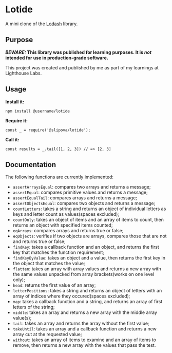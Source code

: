 # Lotide

A mini clone of the [Lodash](https://lodash.com) library.

## Purpose

**_BEWARE:_ This library was published for learning purposes. It is _not_ intended for use in production-grade software.**

This project was created and published by me as part of my learnings at Lighthouse Labs. 

## Usage

**Install it:**

`npm install @username/lotide`

**Require it:**

`const _ = require('@slipova/lotide');`

**Call it:**

`const results = _.tail([1, 2, 3]) // => [2, 3]`

## Documentation

The following functions are currently implemented:


* `assertArraysEqual`: compares two arrays and returns a message;
* `assertEqual`: compares primitive values and returns a message;
* `assertEqualTail`: compares arrays and returns a message;
* `assertObjectsEqual`: compares two objects and returns a message;
* `countLetters`: takes a string and returns an object of individual letters as keys and letter count as values(spaces excluded);
* `countOnly`: takes an object of items and an array of items to count, then returns an object with specified items counted;
* `eqArrays`: compares arrays and returns true or false;
* `eqObjects`: verifies if two objects are arrays, compares those that are not and returns true or false;
* `findKey`: takes a callback function and an object, and returns the first key that matches the function requirement;
* `findKeyByValue`: takes an object and a value, then returns the first key in the object that matches the value;
* `flatten`: takes an array with array values and returns a new array with the same values unpacked from array brackets(works on one level only);
* `head`: returns the first value of an array;
* `letterPositions`: takes a string and returns an object of letters with an array of indices where they occured(spaces excluded);
* `map`: takes a callback function and a string, and returns an array of first letters of the string;
* `middle`: takes an array and returns a new array with the middle array value(s);
* `tail`: takes an array and returns the array without the first value;
* `takeUntil`: takes an array and a callback function and returns a new array cut at the requested value;
* `without`: takes an array of items to examine and an array of items to remove, then returns a new array with the values that pass the test.